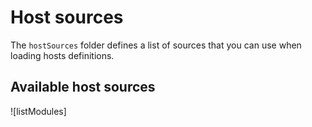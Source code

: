 # Host sources

The `hostSources` folder defines a list of sources that you can use when loading hosts definitions.

## Available host sources

![listModules]
